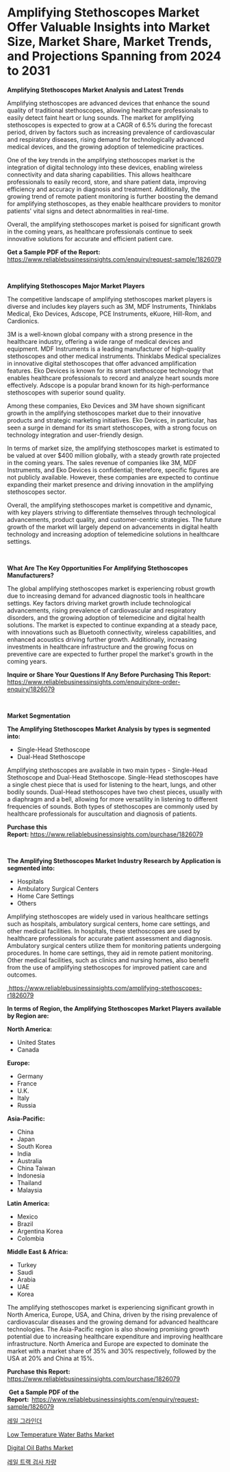 <p><h1>Amplifying Stethoscopes Market Offer Valuable Insights into Market Size, Market Share, Market Trends, and Projections Spanning from 2024 to 2031</h1></p><p><strong>Amplifying Stethoscopes Market Analysis and Latest Trends</strong></p>
<p><p>Amplifying stethoscopes are advanced devices that enhance the sound quality of traditional stethoscopes, allowing healthcare professionals to easily detect faint heart or lung sounds. The market for amplifying stethoscopes is expected to grow at a CAGR of 6.5% during the forecast period, driven by factors such as increasing prevalence of cardiovascular and respiratory diseases, rising demand for technologically advanced medical devices, and the growing adoption of telemedicine practices.</p><p>One of the key trends in the amplifying stethoscopes market is the integration of digital technology into these devices, enabling wireless connectivity and data sharing capabilities. This allows healthcare professionals to easily record, store, and share patient data, improving efficiency and accuracy in diagnosis and treatment. Additionally, the growing trend of remote patient monitoring is further boosting the demand for amplifying stethoscopes, as they enable healthcare providers to monitor patients' vital signs and detect abnormalities in real-time.</p><p>Overall, the amplifying stethoscopes market is poised for significant growth in the coming years, as healthcare professionals continue to seek innovative solutions for accurate and efficient patient care.</p></p>
<p><strong>Get a Sample PDF of the Report:&nbsp;</strong> <a href="https://www.reliablebusinessinsights.com/enquiry/request-sample/1826079">https://www.reliablebusinessinsights.com/enquiry/request-sample/1826079</a></p>
<p>&nbsp;</p>
<p><strong>Amplifying Stethoscopes Major Market Players</strong></p>
<p><p>The competitive landscape of amplifying stethoscopes market players is diverse and includes key players such as 3M, MDF Instruments, Thinklabs Medical, Eko Devices, Adscope, PCE Instruments, eKuore, Hill-Rom, and Cardionics. </p><p>3M is a well-known global company with a strong presence in the healthcare industry, offering a wide range of medical devices and equipment. MDF Instruments is a leading manufacturer of high-quality stethoscopes and other medical instruments. Thinklabs Medical specializes in innovative digital stethoscopes that offer advanced amplification features. Eko Devices is known for its smart stethoscope technology that enables healthcare professionals to record and analyze heart sounds more effectively. Adscope is a popular brand known for its high-performance stethoscopes with superior sound quality. </p><p>Among these companies, Eko Devices and 3M have shown significant growth in the amplifying stethoscopes market due to their innovative products and strategic marketing initiatives. Eko Devices, in particular, has seen a surge in demand for its smart stethoscopes, with a strong focus on technology integration and user-friendly design. </p><p>In terms of market size, the amplifying stethoscopes market is estimated to be valued at over $400 million globally, with a steady growth rate projected in the coming years. The sales revenue of companies like 3M, MDF Instruments, and Eko Devices is confidential; therefore, specific figures are not publicly available. However, these companies are expected to continue expanding their market presence and driving innovation in the amplifying stethoscopes sector. </p><p>Overall, the amplifying stethoscopes market is competitive and dynamic, with key players striving to differentiate themselves through technological advancements, product quality, and customer-centric strategies. The future growth of the market will largely depend on advancements in digital health technology and increasing adoption of telemedicine solutions in healthcare settings.</p></p>
<p>&nbsp;</p>
<p><strong>What Are The Key Opportunities For Amplifying Stethoscopes Manufacturers?</strong></p>
<p><p>The global amplifying stethoscopes market is experiencing robust growth due to increasing demand for advanced diagnostic tools in healthcare settings. Key factors driving market growth include technological advancements, rising prevalence of cardiovascular and respiratory disorders, and the growing adoption of telemedicine and digital health solutions. The market is expected to continue expanding at a steady pace, with innovations such as Bluetooth connectivity, wireless capabilities, and enhanced acoustics driving further growth. Additionally, increasing investments in healthcare infrastructure and the growing focus on preventive care are expected to further propel the market's growth in the coming years.</p></p>
<p><strong>Inquire or Share Your Questions If Any Before Purchasing This Report:</strong> <a href="https://www.reliablebusinessinsights.com/enquiry/pre-order-enquiry/1826079">https://www.reliablebusinessinsights.com/enquiry/pre-order-enquiry/1826079</a></p>
<p>&nbsp;</p>
<p><strong>Market Segmentation</strong></p>
<p><strong>The Amplifying Stethoscopes Market Analysis by types is segmented into:</strong></p>
<p><ul><li>Single-Head Stethoscope</li><li>Dual-Head Stethoscope</li></ul></p>
<p><p>Amplifying stethoscopes are available in two main types - Single-Head Stethoscope and Dual-Head Stethoscope. Single-Head stethoscopes have a single chest piece that is used for listening to the heart, lungs, and other bodily sounds. Dual-Head stethoscopes have two chest pieces, usually with a diaphragm and a bell, allowing for more versatility in listening to different frequencies of sounds. Both types of stethoscopes are commonly used by healthcare professionals for auscultation and diagnosis of patients.</p></p>
<p><strong>Purchase this Report:&nbsp;</strong><a href="https://www.reliablebusinessinsights.com/purchase/1826079">https://www.reliablebusinessinsights.com/purchase/1826079</a></p>
<p>&nbsp;</p>
<p><strong>The Amplifying Stethoscopes Market Industry Research by Application is segmented into:</strong></p>
<p><ul><li>Hospitals</li><li>Ambulatory Surgical Centers</li><li>Home Care Settings</li><li>Others</li></ul></p>
<p><p>Amplifying stethoscopes are widely used in various healthcare settings such as hospitals, ambulatory surgical centers, home care settings, and other medical facilities. In hospitals, these stethoscopes are used by healthcare professionals for accurate patient assessment and diagnosis. Ambulatory surgical centers utilize them for monitoring patients undergoing procedures. In home care settings, they aid in remote patient monitoring. Other medical facilities, such as clinics and nursing homes, also benefit from the use of amplifying stethoscopes for improved patient care and outcomes.</p></p>
<p><a href="https://www.reliablebusinessinsights.com/amplifying-stethoscopes-r1826079">&nbsp;https://www.reliablebusinessinsights.com/amplifying-stethoscopes-r1826079</a></p>
<p><strong>In terms of Region, the Amplifying Stethoscopes Market Players available by Region are:</strong></p>
<p>
    <p> <strong> North America: </strong>
        <ul>
            <li>United States</li>
            <li>Canada</li>
        </ul>
        </p> 
    <p> <strong> Europe: </strong>
        <ul>
            <li>Germany</li>
            <li>France</li>
            <li>U.K.</li>
            <li>Italy</li>
            <li>Russia</li>
        </ul>
        </p> 
    <p> <strong> Asia-Pacific: </strong>
        <ul>
            <li>China</li>
            <li>Japan</li>
            <li>South Korea</li>
            <li>India</li>
            <li>Australia</li>
            <li>China Taiwan</li>
            <li>Indonesia</li>
            <li>Thailand</li>
            <li>Malaysia</li>
        </ul>
        </p> 
    <p> <strong> Latin America: </strong>
        <ul>
            <li>Mexico</li>
            <li>Brazil</li>
            <li>Argentina Korea</li>
            <li>Colombia</li>
        </ul>
        </p> 
    <p> <strong> Middle East & Africa: </strong>
        <ul>
            <li>Turkey</li>
            <li>Saudi</li>
            <li>Arabia</li>
            <li>UAE</li>
            <li>Korea</li>
        </ul>
    </p>
    </p>
<p><p>The amplifying stethoscopes market is experiencing significant growth in North America, Europe, USA, and China, driven by the rising prevalence of cardiovascular diseases and the growing demand for advanced healthcare technologies. The Asia-Pacific region is also showing promising growth potential due to increasing healthcare expenditure and improving healthcare infrastructure. North America and Europe are expected to dominate the market with a market share of 35% and 30% respectively, followed by the USA at 20% and China at 15%.</p></p>
<p><strong>Purchase this Report: </strong><a href="https://www.reliablebusinessinsights.com/purchase/1826079">https://www.reliablebusinessinsights.com/purchase/1826079</a></p>
<p>&nbsp;<strong>Get a Sample PDF of the Report:&nbsp;&nbsp;</strong><a href="https://www.reliablebusinessinsights.com/enquiry/request-sample/1826079">https://www.reliablebusinessinsights.com/enquiry/request-sample/1826079</a></p>
<p><strong></strong></p>
<p><p><a href="https://github.com/kimvicki3212024/Market-Research-Report-List-1/blob/main/4863375181627.md">레일 그라인더</a></p><p><a href="https://github.com/brentleyjimmiealvaradoz4l1rea/Market-Research-Report-List-3/blob/main/low-temperature-water-baths-market.md">Low Temperature Water Baths Market</a></p><p><a href="https://github.com/Angelnienowdseej3e45z3p8c/Market-Research-Report-List-3/blob/main/digital-oil-baths-market.md">Digital Oil Baths Market</a></p><p><a href="https://github.com/marufmohassin05/Market-Research-Report-List-1/blob/main/2077698181628.md">레일 트랙 검사 차량</a></p></p>